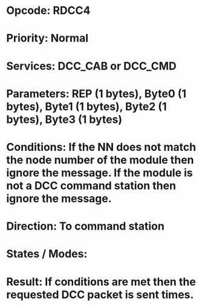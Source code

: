 # Opcode: RDCC4
# Priority: Normal
# Services: DCC_CAB or DCC_CMD
# Parameters: REP (1 bytes), Byte0 (1 bytes), Byte1 (1 bytes), Byte2 (1 bytes), Byte3 (1 bytes)
# Conditions: If the NN does not match the node number of the module then ignore the message. If the module is not a DCC command station then ignore the message.
# Direction: To command station
# States / Modes: 
# Result: If conditions are met then the requested DCC packet is sent <REP> times.